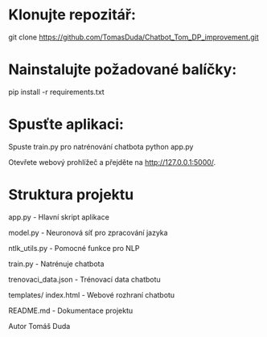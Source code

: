 # Klonujte repozitář:

git clone https://github.com/TomasDuda/Chatbot_Tom_DP_improvement.git


# Nainstalujte požadované balíčky:

pip install -r requirements.txt

# Spusťte aplikaci:
Spuste train.py pro natrénování chatbota python app.py

Otevřete webový prohlížeč a přejděte na http://127.0.0.1:5000/.

# Struktura projektu

app.py  - Hlavní skript aplikace

model.py - Neuronová síť pro zpracování jazyka

ntlk_utils.py - Pomocné funkce pro NLP

train.py - Natrénuje chatbota

trenovaci_data.json - Trénovací data chatbotu

templates/
    index.html - Webové rozhraní chatbotu

README.md - Dokumentace projektu


Autor
Tomáš Duda


